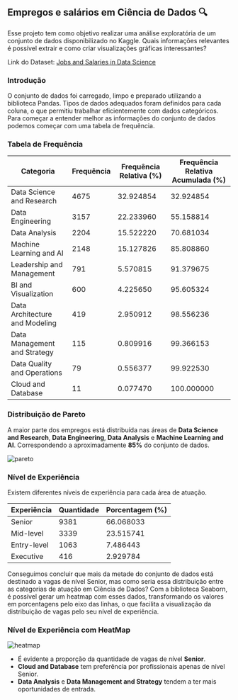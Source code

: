 ## **Empregos e salários em Ciência de Dados 🔍**

Esse projeto tem como objetivo realizar uma análise exploratória de um conjunto de dados disponibilizado no Kaggle. Quais informações relevantes é possível extrair e como criar visualizações gráficas interessantes?

Link do Dataset: [Jobs and Salaries in Data Science](https://www.kaggle.com/datasets/hummaamqaasim/jobs-in-data)

### Introdução

O conjunto de dados foi carregado, limpo e preparado utilizando a biblioteca Pandas. Tipos de dados adequados foram definidos para cada coluna, o que permitiu trabalhar eficientemente com dados categóricos. Para começar a entender melhor as informações do conjunto de dados podemos começar com uma tabela de frequência.

### Tabela de Frequência

| Categoria                     | Frequência | Frequência Relativa (%) | Frequência Relativa Acumulada (%) |
|-------------------------------|------------|-------------------------|-----------------------------------|
| Data Science and Research     | 4675       | 32.924854               | 32.924854                         |
| Data Engineering              | 3157       | 22.233960               | 55.158814                         |
| Data Analysis                 | 2204       | 15.522220               | 70.681034                         |
| Machine Learning and AI       | 2148       | 15.127826               | 85.808860                         |
| Leadership and Management     | 791        | 5.570815                | 91.379675                         |
| BI and Visualization          | 600        | 4.225650                | 95.605324                         |
| Data Architecture and Modeling| 419        | 2.950912                | 98.556236                         |
| Data Management and Strategy  | 115        | 0.809916                | 99.366153                         |
| Data Quality and Operations   | 79         | 0.556377                | 99.922530                         |
| Cloud and Database            | 11         | 0.077470                | 100.000000                        |

### Distribuição de Pareto
A maior parte dos empregos está distribuída nas áreas de **Data Science and Research**, **Data Engineering**, **Data Analysis** e **Machine Learning and AI**. Correspondendo a aproximadamente **85%** do conjunto de dados.

![pareto](https://github.com/ryanrodr/eda-jobs-in-data/blob/main/imagens/distribuicao_pareto.png)

### Nível de Experiência

Existem diferentes níveis de experiência para cada área de atuação.

| Experiência  | Quantidade | Porcentagem (%) |
|--------------|------------|-----------------|
| Senior       | 9381       | 66.068033       |
| Mid-level    | 3339       | 23.515741       |
| Entry-level  | 1063       | 7.486443        |
| Executive    | 416        | 2.929784        |

Conseguimos concluir que mais da metade do conjunto de dados está destinado a vagas de nível Senior, mas como seria essa distribuição entre as categorias de atuação em Ciência de Dados? Com a biblioteca Seaborn, é possível gerar um heatmap com esses dados, transformando os valores em porcentagens pelo eixo das linhas, o que facilita a visualização da distribuição de vagas pelo seu nível de experiência.

### Nível de Experiência com HeatMap
![heatmap](https://github.com/ryanrodr/eda-jobs-in-data/blob/main/imagens/heatmap.png)

- É evidente a proporção da quantidade de vagas de nível **Senior**.
- **Cloud and Database** tem preferência por profissionais apenas de nível Senior.
- **Data Analysis** e **Data Management and Strategy** tendem a ter mais oportunidades de entrada.
